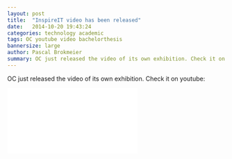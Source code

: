 ```yaml
---
layout: post
title:  "InspireIT video has been released"
date:   2014-10-20 19:43:24
categories: technology academic
tags: OC youtube video bachelorthesis
bannersize: large
author: Pascal Brokmeier
summary: OC just released the video of its own exhibition. Check it on youtube
---
```


OC just released the video of its own exhibition. Check it on youtube: 

<div class="videowrapper">
<iframe src="//www.youtube.com/embed/2QD0_nrNeJk" frameborder="0" allowfullscreen></iframe>
</div>
